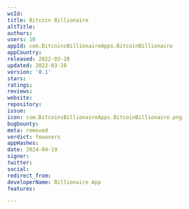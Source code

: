 ```yaml
---
wsId: 
title: Вitсоin Вilliоnаire
altTitle: 
authors: 
users: 10
appId: com.BitcoinsBillionaireApps.BitcoinBillionaire
appCountry: 
released: 2022-03-28
updated: 2022-03-28
version: '0.1'
stars: 
ratings: 
reviews: 
website: 
repository: 
issue: 
icon: com.BitcoinsBillionaireApps.BitcoinBillionaire.png
bugbounty: 
meta: removed
verdict: fewusers
appHashes: 
date: 2024-04-19
signer: 
twitter: 
social: 
redirect_from: 
developerName: Вilliоnаirе Арр
features: 

---
```


